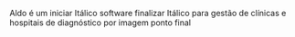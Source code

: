 Aldo é um iniciar Itálico software finalizar Itálico para gestão de clínicas e hospitais de diagnóstico por imagem ponto final
